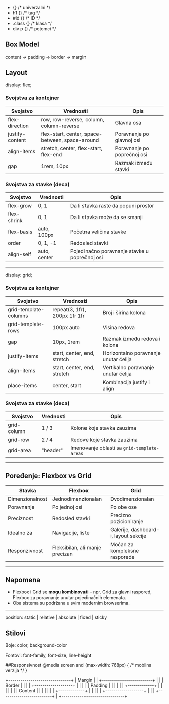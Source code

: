 * {}            /* univerzalni */
* h1 {}           /* tag */
* #id {}          /* ID */
* .class {}       /* klasa */
* div p {}        /* potomci */

## Box Model
content → padding → border → margin

## Layout
display: flex;

### Svojstva za kontejner

| Svojstvo          | Vrednosti                                       | Opis                            |
|-------------------|-------------------------------------------------|---------------------------------|
| flex-direction    | row, row-reverse, column, column-reverse        | Glavna osa                      |
| justify-content   | flex-start, center, space-between, space-around | Poravnanje po glavnoj osi       |
| align-items       | stretch, center, flex-start, flex-end           | Poravnanje po poprečnoj osi     |
| gap               | 1rem, 10px                                      | Razmak između stavki            |

### Svojstva za stavke (deca)

| Svojstvo        | Vrednosti       | Opis                                            |
|-----------------|-----------------|-------------------------------------------------|
| flex-grow       | 0, 1            | Da li stavka raste da popuni prostor            |
| flex-shrink     | 0, 1            | Da li stavka može da se smanji                  |
| flex-basis      | auto, 100px     | Početna veličina stavke                         |
| order           | 0, 1, -1        | Redosled stavki                                 |
| align-self      | auto, center    | Pojedinačno poravnanje stavke u poprečnoj osi   |

---

display: grid;

### Svojstva za kontejner

| Svojstvo               | Vrednosti                               | Opis                                          |
|------------------------|-----------------------------------------|-----------------------------------------------|
| grid-template-columns  | repeat(3, 1fr), 200px 1fr 1fr           | Broj i širina kolona                          |
| grid-template-rows     | 100px auto                              | Visina redova                                 |
| gap                    | 10px, 1rem                              | Razmak između redova i kolona                 |
| justify-items          | start, center, end, stretch             | Horizontalno poravnanje unutar ćelija         |
| align-items            | start, center, end, stretch             | Vertikalno poravnanje unutar ćelija           |
| place-items            | center, start                           | Kombinacija justify i align                   |

### Svojstva za stavke (deca)

| Svojstvo        | Vrednosti       | Opis                                            |
|-----------------|-----------------|-------------------------------------------------|
| grid-column     | 1 / 3           | Kolone koje stavka zauzima                      |
| grid-row        | 2 / 4           | Redove koje stavka zauzima                      |
| grid-area       | "header"        | Imenovanje oblasti sa `grid-template-areas`     |

---

## Poređenje: Flexbox vs Grid

| Stavka             | Flexbox               | Grid                                      |
|--------------------|-----------------------|-------------------------------------------|
| Dimenzionalnost    | Jednodimenzionalan     | Dvodimenzionalan                         |
| Poravnanje         | Po jednoj osi          | Po obe ose                                |
| Preciznost         | Redosled stavki        | Precizno pozicioniranje                   |
| Idealno za         | Navigacije, liste     | Galerije, dashboard-i, layout sekcije     |
| Responzivnost      | Fleksibilan, ali manje precizan | Moćan za kompleksne rasporede            |

---

## Napomena
- Flexbox i Grid se **mogu kombinovati** – npr. Grid za glavni raspored, Flexbox za poravnanje unutar pojedinačnih elemenata.
- Oba sistema su podržana u svim modernim browserima.

---

position: static | relative | absolute | fixed | sticky

## Stilovi
Boje: color, background-color

Fontovi: font-family, font-size, line-height

##Responsivnost
@media screen and (max-width: 768px) {
  /* mobilna verzija */
}



+-------------------------------+ | Margin |
| +-------------------------+ | | | Border | | | | +-------------------+ | | | | | Padding | | | | | | +-------------+ | | | | | | | Content | | | | | | | +-------------+ | | | | | +-------------------+ | | | +-------------------------+ | +-------------------------------+
